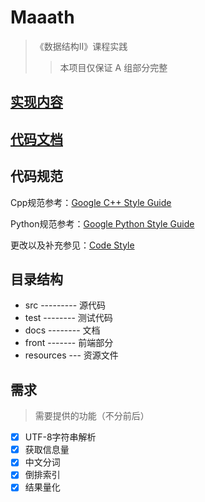 # Maaath

> 《数据结构Ⅱ》课程实践
> > 本项目仅保证 A 组部分完整

## [实现内容](./docs/PPTCON.md)

## [代码文档](./docs/DOC.md)

## 代码规范

Cpp规范参考：[Google C++ Style Guide](https://google.github.io/styleguide/cppguide.html)

Python规范参考：[Google Python Style Guide](https://google.github.io/styleguide/pyguide.html)

更改以及补充参见：[Code Style](./docs/CODESTYLE.md)

## 目录结构

* src --------- 源代码
* test -------- 测试代码
* docs -------- 文档
* front ------- 前端部分
* resources --- 资源文件

## 需求

> 需要提供的功能（不分前后）

+ [x] UTF-8字符串解析
+ [x] 获取信息量
+ [x] 中文分词
+ [x] 倒排索引
+ [x] 结果量化
